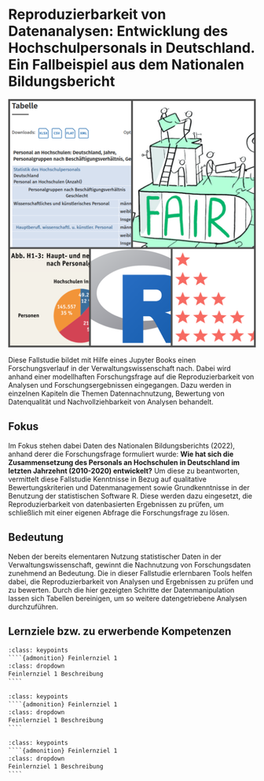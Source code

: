 # Reproduzierbarkeit von Datenanalysen: Entwicklung des Hochschulpersonals in Deutschland. Ein Fallbeispiel aus dem Nationalen Bildungsbericht


![](_images/Collage_2.png)


Diese Fallstudie bildet mit Hilfe eines Jupyter Books einen Forschungsverlauf in der Verwaltungswissenschaft nach. Dabei wird anhand einer modellhaften Forschungsfrage auf die Reproduzierbarkeit von Analysen und Forschungsergebnissen eingegangen. Dazu werden in einzelnen Kapiteln die Themen Datennachnutzung, Bewertung von Datenqualität und Nachvollziehbarkeit von Analysen behandelt.


## Fokus

Im Fokus stehen dabei Daten des Nationalen Bildungsberichts (2022), anhand derer die Forschungsfrage formuliert wurde: 
**Wie hat sich die Zusammensetzung des Personals an Hochschulen in Deutschland im letzten Jahrzehnt (2010-2020) entwickelt?**
Um diese zu beantworten, vermittelt diese Fallstudie Kenntnisse in Bezug auf qualitative Bewertungskriterien und Datenmanagement sowie Grundkenntnisse in der Benutzung der statistischen Software R. Diese werden dazu eingesetzt, die Reproduzierbarkeit von datenbasierten Ergebnissen zu prüfen, um schließlich mit einer eigenen Abfrage die Forschungsfrage zu lösen.


## Bedeutung

Neben der bereits elementaren Nutzung statistischer Daten in der Verwaltungswissenschaft, gewinnt die Nachnutzung von Forschungsdaten zunehmend an Bedeutung. Die in dieser Fallstudie erlernbaren Tools helfen dabei, die Reproduzierbarkeit von Analysen und Ergebnissen zu prüfen und zu bewerten. Durch die hier gezeigten Schritte der Datenmanipulation lassen sich Tabellen bereinigen, um so weitere datengetriebene Analysen durchzuführen.


## Lernziele bzw. zu erwerbende Kompetenzen

`````{admonition} Sicherstellen der Qualität der Datensätze
:class: keypoints
````{admonition} Feinlernziel 1
:class: dropdown
Feinlernziel 1 Beschreibung
````
`````

`````{admonition} Datenzitierung
:class: keypoints
````{admonition} Feinlernziel 1
:class: dropdown
Feinlernziel 1 Beschreibung
````
`````

`````{admonition} Datenmanipulation
:class: keypoints
````{admonition} Feinlernziel 1
:class: dropdown
Feinlernziel 1 Beschreibung
````
`````
